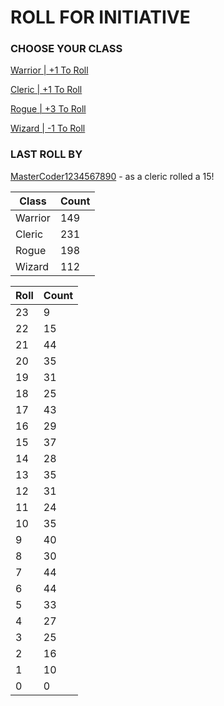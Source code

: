 # ROLL FOR INITIATIVE
### CHOOSE YOUR CLASS

[Warrior | +1 To Roll](https://github.com/benjaminsampica/benjaminsampica/issues/new?title=roll%7Cwarrior&body=Just+click+%27Submit+new+issue%27.)

[Cleric | +1 To Roll](https://github.com/benjaminsampica/benjaminsampica/issues/new?title=roll%7Ccleric&body=Just+click+%27Submit+new+issue%27.)

[Rogue | +3 To Roll](https://github.com/benjaminsampica/benjaminsampica/issues/new?title=roll%7Crogue&body=Just+click+%27Submit+new+issue%27.)

[Wizard | -1 To Roll](https://github.com/benjaminsampica/benjaminsampica/issues/new?title=roll%7Cwizard&body=Just+click+%27Submit+new+issue%27.)
### LAST ROLL BY
[MasterCoder1234567890](https://www.github.com/MasterCoder1234567890) - as a cleric rolled a 15!

|Class|Count|
|-|-|
|Warrior|149|
|Cleric|231|
|Rogue|198|
|Wizard|112|

|Roll|Count|
|-|-|
|23|9
|22|15
|21|44
|20|35
|19|31
|18|25
|17|43
|16|29
|15|37
|14|28
|13|35
|12|31
|11|24
|10|35
|9|40
|8|30
|7|44
|6|44
|5|33
|4|27
|3|25
|2|16
|1|10
|0|0
